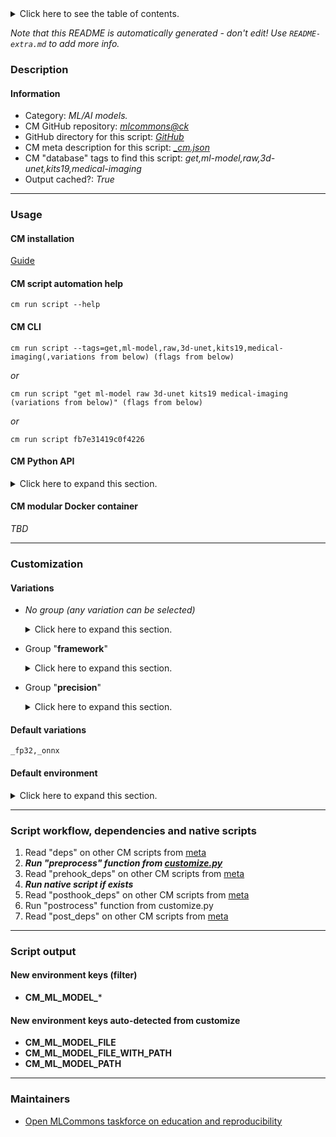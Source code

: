 <details>
<summary>Click here to see the table of contents.</summary>

* [Description](#description)
* [Information](#information)
* [Usage](#usage)
  * [ CM installation](#cm-installation)
  * [ CM script automation help](#cm-script-automation-help)
  * [ CM CLI](#cm-cli)
  * [ CM Python API](#cm-python-api)
  * [ CM modular Docker container](#cm-modular-docker-container)
* [Customization](#customization)
  * [ Variations](#variations)
  * [ Default environment](#default-environment)
* [Script workflow, dependencies and native scripts](#script-workflow-dependencies-and-native-scripts)
* [Script output](#script-output)
* [New environment keys (filter)](#new-environment-keys-(filter))
* [New environment keys auto-detected from customize](#new-environment-keys-auto-detected-from-customize)
* [Maintainers](#maintainers)

</details>

*Note that this README is automatically generated - don't edit! Use `README-extra.md` to add more info.*

### Description

#### Information

* Category: *ML/AI models.*
* CM GitHub repository: *[mlcommons@ck](https://github.com/mlcommons/ck/tree/master/cm-mlops)*
* GitHub directory for this script: *[GitHub](https://github.com/mlcommons/ck/tree/master/cm-mlops/script/get-ml-model-3d-unet-kits19)*
* CM meta description for this script: *[_cm.json](_cm.json)*
* CM "database" tags to find this script: *get,ml-model,raw,3d-unet,kits19,medical-imaging*
* Output cached?: *True*
___
### Usage

#### CM installation
[Guide](https://github.com/mlcommons/ck/blob/master/docs/installation.md)

#### CM script automation help
```cm run script --help```

#### CM CLI
`cm run script --tags=get,ml-model,raw,3d-unet,kits19,medical-imaging(,variations from below) (flags from below)`

*or*

`cm run script "get ml-model raw 3d-unet kits19 medical-imaging (variations from below)" (flags from below)`

*or*

`cm run script fb7e31419c0f4226`

#### CM Python API

<details>
<summary>Click here to expand this section.</summary>

```python

import cmind

r = cmind.access({'action':'run'
                  'automation':'script',
                  'tags':'get,ml-model,raw,3d-unet,kits19,medical-imaging'
                  'out':'con',
                  ...
                  (other input keys for this script)
                  ...
                 })

if r['return']>0:
    print (r['error'])

```

</details>

#### CM modular Docker container
*TBD*
___
### Customization


#### Variations

  * *No group (any variation can be selected)*
    <details>
    <summary>Click here to expand this section.</summary>

    * `_onnx,fp32`
      - Environment variables:
        - *CM_ML_MODEL_ACCURACY*: `0.86170`
        - *CM_PACKAGE_URL*: `https://zenodo.org/record/5597155/files/3dunet_kits19_128x128x128_dynbatch.onnx?download=1`
      - Workflow:
    * `_pytorch,fp32`
      - Environment variables:
        - *CM_ML_MODEL_ACCURACY*: `0.86170`
        - *CM_PACKAGE_URL*: `https://zenodo.org/record/5597155/files/3dunet_kits19_pytorch.ptc?download=1`
      - Workflow:
    * `_pytorch,fp32,weights`
      - Environment variables:
        - *CM_ML_MODEL_ACCURACY*: `0.86170`
        - *CM_ML_MODEL_FILE*: `retinanet_model_10.pth`
        - *CM_PACKAGE_URL*: `https://zenodo.org/record/5597155/files/3dunet_kits19_pytorch_checkpoint.pth?download=1`
        - *CM_UNZIP*: `yes`
      - Workflow:
    * `_tf,fp32`
      - Environment variables:
        - *CM_ML_MODEL_ACCURACY*: `0.86170`
        - *CM_ML_MODEL_FILE*: `3dunet_kits19_128x128x128.tf`
        - *CM_PACKAGE_URL*: `https://zenodo.org/record/5597155/files/3dunet_kits19_128x128x128.tf.zip?download=1`
        - *CM_UNZIP*: `yes`
      - Workflow:
    * `_weights`
      - Environment variables:
        - *CM_MODEL_WEIGHTS_FILE*: `yes`
      - Workflow:

    </details>


  * Group "**framework**"
    <details>
    <summary>Click here to expand this section.</summary>

    * **`_onnx`** (default)
      - Environment variables:
        - *CM_ML_MODEL_FRAMEWORK*: `onnx`
      - Workflow:
    * `_pytorch`
      - Environment variables:
        - *CM_ML_MODEL_FRAMEWORK*: `pytorch`
      - Workflow:
    * `_tf`
      - Aliases: `_tensorflow`
      - Environment variables:
        - *CM_ML_MODEL_FRAMEWORK*: `tensorflow`
      - Workflow:

    </details>


  * Group "**precision**"
    <details>
    <summary>Click here to expand this section.</summary>

    * **`_fp32`** (default)
      - Environment variables:
        - *CM_ML_MODEL_INPUT_DATA_TYPES*: `fp32`
        - *CM_ML_MODEL_PRECISION*: `fp32`
        - *CM_ML_MODEL_WEIGHT_DATA_TYPES*: `fp32`
      - Workflow:

    </details>


#### Default variations

`_fp32,_onnx`
#### Default environment

<details>
<summary>Click here to expand this section.</summary>

These keys can be updated via --env.KEY=VALUE or "env" dictionary in @input.json or using script flags.


</details>

___
### Script workflow, dependencies and native scripts

  1. Read "deps" on other CM scripts from [meta](https://github.com/mlcommons/ck/tree/master/cm-mlops/script/get-ml-model-3d-unet-kits19/_cm.json)
  1. ***Run "preprocess" function from [customize.py](https://github.com/mlcommons/ck/tree/master/cm-mlops/script/get-ml-model-3d-unet-kits19/customize.py)***
  1. Read "prehook_deps" on other CM scripts from [meta](https://github.com/mlcommons/ck/tree/master/cm-mlops/script/get-ml-model-3d-unet-kits19/_cm.json)
  1. ***Run native script if exists***
  1. Read "posthook_deps" on other CM scripts from [meta](https://github.com/mlcommons/ck/tree/master/cm-mlops/script/get-ml-model-3d-unet-kits19/_cm.json)
  1. Run "postrocess" function from customize.py
  1. Read "post_deps" on other CM scripts from [meta](https://github.com/mlcommons/ck/tree/master/cm-mlops/script/get-ml-model-3d-unet-kits19/_cm.json)
___
### Script output
#### New environment keys (filter)

* **CM_ML_MODEL_***
#### New environment keys auto-detected from customize

* **CM_ML_MODEL_FILE**
* **CM_ML_MODEL_FILE_WITH_PATH**
* **CM_ML_MODEL_PATH**
___
### Maintainers

* [Open MLCommons taskforce on education and reproducibility](https://github.com/mlcommons/ck/blob/master/docs/mlperf-education-workgroup.md)